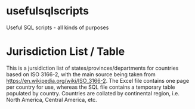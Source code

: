 # usefulsqlscripts
Useful SQL scripts - all kinds of purposes

# Jurisdiction List / Table
This is a jursidiction list of states/provinces/departments for countries based on ISO 3166-2, with the main source being taken from https://en.wikipedia.org/wiki/ISO_3166-2.  The Excel file contains one page per country for use, whereas the SQL file contains a temporary table populated by country.  Countries are collated by continental region, i.e. North America, Central America, etc.